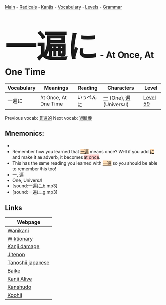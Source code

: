<style> bigfont {font-size: 100px}</style>
[Main](../README.md) -
[Radicals](../radicals.md) -
[Kanjis](../kanjis.md) -
[Vocabulary](../vocabulary.md) -
[Levels](../levels.md) -
[Grammar](../grammar.md)
# <bigfont> 一遍に</bigfont> - At Once, At One Time 

| Vocabulary | Meanings | Reading | Characters | Level |
| --- | --- | --- | --- | --- |
| 一遍に | At Once, At One Time | いっぺんに |  [一](../kanjis/一.md) (One), [遍](../kanjis/遍.md) (Universal) | [Level 59](../levels/wk_level59.md) |

Previous vocab: [普遍的](普遍的.md) Next vocab: [遮断機](遮断機.md) 

## Mnemonics:

* 
* Remember how you learned that <span style="background-color:#fed8b1"> [一遍](https://jisho.org/search/一遍)</span> means once? Well if you add <span style="background-color:#fed8b1"> [に](https://jisho.org/search/に)</span> and make it an adverb, it becomes <span style="background-color:#ffcccb"> at once</span>.
* This has the same reading you learned with <span style="background-color:#fed8b1"> [一遍](https://jisho.org/search/一遍)</span> so you should be able to remember this too!
* 一, 遍
* One, Universal
* [sound:一遍に_b.mp3]
* [sound:一遍に_g.mp3]


## Links 

| Webpage |
| --- |
| [Wanikani          ](https://www.wanikani.com/kanji/一遍に) |
| [Wiktionary        ](https://en.wiktionary.org/wiki/一遍に) |
| [Kanji damage      ](http://www.kanjidamage.com/kanji/search?utf8=✓&q=一遍に) |
| [Jitenon           ](https://jitenon.com/kanji/一遍に) |
| [Tanoshii japanese ](https://www.tanoshiijapanese.com/dictionary/kanji.cfm?k=一遍に) |
| [Baike             ](https://baike.baidu.com/item/一遍に) |
| [Kanji Alive       ](https://app.kanjialive.com/一遍に) |
| [Kanshudo          ](https://www.kanshudo.com/searchmn?q=一遍に) |
| [Koohii            ](https://kanji.koohii.com/study/kanji/一遍に) |
